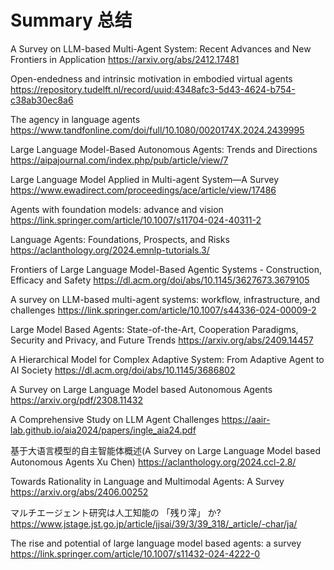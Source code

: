 # Summary 总结
A Survey on LLM-based Multi-Agent System: Recent Advances and New Frontiers in Application
https://arxiv.org/abs/2412.17481

Open-endedness and intrinsic motivation in embodied virtual agents
https://repository.tudelft.nl/record/uuid:4348afc3-5d43-4624-b754-c38ab30ec8a6

The agency in language agents
https://www.tandfonline.com/doi/full/10.1080/0020174X.2024.2439995

Large Language Model-Based Autonomous Agents: Trends and Directions
https://aipajournal.com/index.php/pub/article/view/7

Large Language Model Applied in Multi-agent System—A Survey
https://www.ewadirect.com/proceedings/ace/article/view/17486

Agents with foundation models: advance and vision
https://link.springer.com/article/10.1007/s11704-024-40311-2

Language Agents: Foundations, Prospects, and Risks
https://aclanthology.org/2024.emnlp-tutorials.3/

Frontiers of Large Language Model-Based Agentic Systems - Construction, Efficacy and Safety
https://dl.acm.org/doi/abs/10.1145/3627673.3679105

A survey on LLM-based multi-agent systems: workflow, infrastructure, and challenges
https://link.springer.com/article/10.1007/s44336-024-00009-2

Large Model Based Agents: State-of-the-Art, Cooperation Paradigms, Security and Privacy, and Future Trends
https://arxiv.org/abs/2409.14457

A Hierarchical Model for Complex Adaptive System: From Adaptive Agent to AI Society
https://dl.acm.org/doi/abs/10.1145/3686802

A Survey on Large Language Model based Autonomous Agents
https://arxiv.org/pdf/2308.11432

A Comprehensive Study on LLM Agent Challenges
https://aair-lab.github.io/aia2024/papers/ingle_aia24.pdf

基于大语言模型的自主智能体概述(A Survey on Large Language Model based Autonomous Agents Xu Chen)
https://aclanthology.org/2024.ccl-2.8/

Towards Rationality in Language and Multimodal Agents: A Survey
https://arxiv.org/abs/2406.00252

マルチエージェント研究は人工知能の 「残り滓」 か?
https://www.jstage.jst.go.jp/article/jjsai/39/3/39_318/_article/-char/ja/

The rise and potential of large language model based agents: a survey
https://link.springer.com/article/10.1007/s11432-024-4222-0
